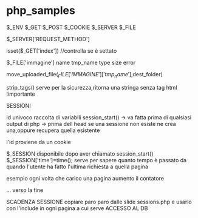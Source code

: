 # php_samples


$_ENV 
$_GET
$_POST
$_COOKIE
$_SERVER
$_FILE

$_SERVER['REQUEST_METHOD']

isset($_GET['index']) //controlla se è settato

$_FILE['immagine'] 
  name
  tmp_name
  type
  size
  error

move_uploaded_file($_FILE['IMMAGINE']['tmp_name'],$dest_folder)

strip_tags(<string>) serve per la sicurezza,ritorna una stringa senza tag html !importante

SESSIONI

id univoco
raccolta di variabili
session_start() -> va fatta prima di qualsiasi output di php -> prima dell head
se una sessione non esiste ne crea una,oppure recupera quella esistente

l'id proviene da un cookie

$_SESSION disponibile dopo aver chiamato session_start()
$_SESSION['time']=time(); serve per sapere quanto tempo è passato da quando l'utente ha                             fatto l'ultima richiesta a quella pagina

esempio
ogni volta che carico una pagina aumento il contatore

<?php
session_start();
if(issset($_SESSION['count'])){
  $i=$_SESSION['count']
}else{
  $i=0
}
?>
... verso la fine
<?php
  echo $i
  $_SESSION['count]=$i+1
>


SCADENZA SESSIONE
copiare paro paro dalle slide sessions.php e usarlo con l'include in ogni pagina a cui serve

ACCESSO AL DB